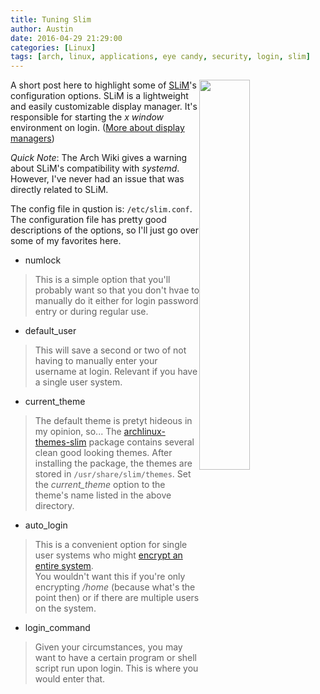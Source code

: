 ```yaml
---
title: Tuning Slim
author: Austin
date: 2016-04-29 21:29:00
categories: [Linux]
tags: [arch, linux, applications, eye candy, security, login, slim]
---
```


<img style="float: right; height: auto; width: 40%" 
src="https://wiki.manjaro.org/images/thumb/8/8a/Slimsessions.png/375px-Slimsessions.png">

A short post here to highlight some of 
[SLiM](https://wiki.archlinux.org/index.php/SLiM)'s 
configuration options.  SLiM is a lightweight and easily 
customizable display manager.  It's responsible for 
starting the *x window* environment on login.  ([More about 
display managers](https://wiki.archlinux.org/index.php/Display_manager))

*Quick Note*:  The Arch Wiki gives a warning about SLiM's compatibility 
with *systemd*.  However, I've never had an issue that was directly 
related to SLiM.

The config file in qustion is: ```/etc/slim.conf```.  The 
configuration file has pretty good descriptions of the 
options, so I'll just go over some of my favorites here.

- numlock

> This is a simple option that you'll probably want so that you don't hvae 
to manually do it either for login password entry or during regular use.

- default_user

> This will save a second or two of not having to manually enter your 
username at login.  Relevant if you have a single user system.

- current_theme

> The default theme is pretyt hideous in my opinion, 
so... The 
[archlinux-themes-slim](https://www.archlinux.org/packages/extra/any/archlinux-themes-slim) 
package contains several clean good looking themes.  After 
installing the package, the themes are stored in 
```/usr/share/slim/themes```.  Set the *current_theme* 
option to the theme's name listed in the above directory.

- auto_login

> This is a convenient option for single user systems who 
might [encrypt an entire 
system](https://wiki.archlinux.org/index.php/Dm-crypt/Encrypting_an_entire_system).  
You wouldn't want this if you're only encrypting */home* 
(because what's the point then) or if there are multiple users on the system.

- login_command

> Given your circumstances, you may want to have a certain 
program or shell script run upon login.  This is where you 
would enter that.

